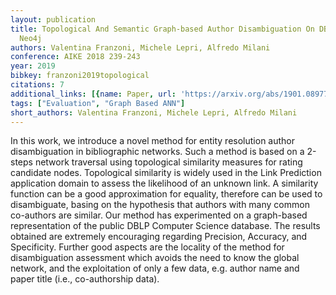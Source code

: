 ```yaml
---
layout: publication
title: Topological And Semantic Graph-based Author Disambiguation On DBLP Data In
  Neo4j
authors: Valentina Franzoni, Michele Lepri, Alfredo Milani
conference: AIKE 2018 239-243
year: 2019
bibkey: franzoni2019topological
citations: 7
additional_links: [{name: Paper, url: 'https://arxiv.org/abs/1901.08977'}]
tags: ["Evaluation", "Graph Based ANN"]
short_authors: Valentina Franzoni, Michele Lepri, Alfredo Milani
---
```

In this work, we introduce a novel method for entity resolution author
disambiguation in bibliographic networks. Such a method is based on a 2-steps
network traversal using topological similarity measures for rating candidate
nodes. Topological similarity is widely used in the Link Prediction application
domain to assess the likelihood of an unknown link. A similarity function can
be a good approximation for equality, therefore can be used to disambiguate,
basing on the hypothesis that authors with many common co-authors are similar.
Our method has experimented on a graph-based representation of the public DBLP
Computer Science database. The results obtained are extremely encouraging
regarding Precision, Accuracy, and Specificity. Further good aspects are the
locality of the method for disambiguation assessment which avoids the need to
know the global network, and the exploitation of only a few data, e.g. author
name and paper title (i.e., co-authorship data).